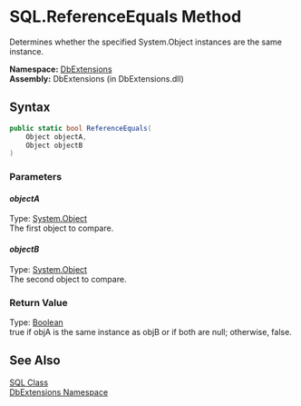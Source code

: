 SQL.ReferenceEquals Method
==========================
Determines whether the specified System.Object instances are the same instance.

**Namespace:** [DbExtensions][1]  
**Assembly:** DbExtensions (in DbExtensions.dll)

Syntax
------

```csharp
public static bool ReferenceEquals(
	Object objectA,
	Object objectB
)
```

### Parameters

#### *objectA*
Type: [System.Object][2]  
The first object to compare.

#### *objectB*
Type: [System.Object][2]  
The second object to compare.

### Return Value
Type: [Boolean][3]  
true if objA is the same instance as objB or if both are null; otherwise, false.

See Also
--------
[SQL Class][4]  
[DbExtensions Namespace][1]  

[1]: ../README.md
[2]: http://msdn.microsoft.com/en-us/library/e5kfa45b
[3]: http://msdn.microsoft.com/en-us/library/a28wyd50
[4]: README.md